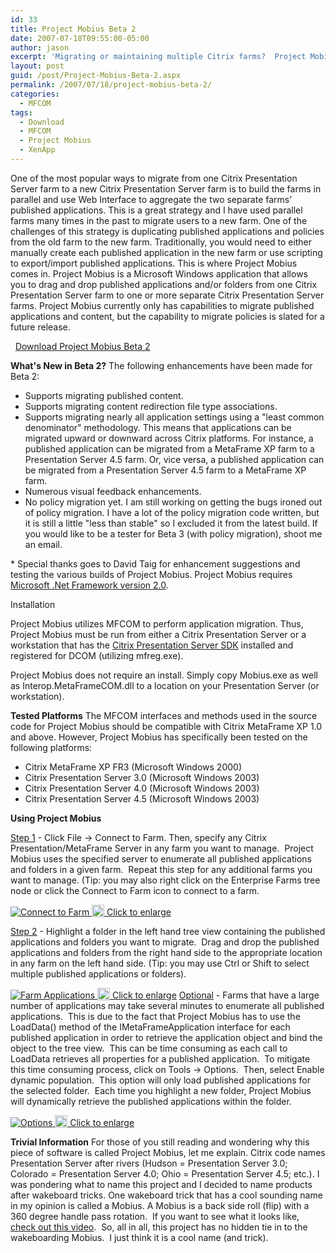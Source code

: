 ```yaml
---
id: 33
title: Project Mobius Beta 2
date: 2007-07-18T09:55:00-05:00
author: jason
excerpt: 'Migrating or maintaining multiple Citrix farms?  Project Mobius is a Microsoft Windows application that allows you to drag and drop published applications and/or folders from one Citrix Presentation Server farm to one or more separate Citrix Presentation Server farms.'
layout: post
guid: /post/Project-Mobius-Beta-2.aspx
permalink: /2007/07/18/project-mobius-beta-2/
categories:
  - MFCOM
tags:
  - Download
  - MFCOM
  - Project Mobius
  - XenApp
---
```

One of the most popular ways to migrate from one Citrix Presentation Server farm to a new Citrix Presentation Server farm is to build the farms in parallel and use Web Interface to aggregate the two separate farms’ published applications. This is a great strategy and I have used parallel farms many times in the past to migrate users to a new farm. One of the challenges of this strategy is duplicating published applications and policies from the old farm to the new farm. Traditionally, you would need to either manually create each published application in the new farm or use scripting to export/import published applications. This is where Project Mobius comes in. Project Mobius is a Microsoft Windows application that allows you to drag and drop published applications and/or folders from one Citrix Presentation Server farm to one or more separate Citrix Presentation Server farms. Project Mobius currently only has capabilities to migrate published applications and content, but the capability to migrate policies is slated for a future release.

 <img src="http://www.jasonconger.com/images/zip_small.gif" alt="" align="absBottom" /> <a href="http://www.jasonconger.com/downloads/Mobius/JasonConger.com_MobiusB2.zip">Download Project Mobius Beta 2</a>

<strong>What's New in Beta 2?</strong>
The following enhancements have been made for Beta 2:
<ul>
	<li>Supports migrating published content.</li>
	<li>Supports migrating content redirection file type associations.</li>
	<li>Supports migrating nearly all application settings using a "least common denominator" methodology. This means that applications can be migrated upward or downward across Citrix platforms. For instance, a published application can be migrated from a MetaFrame XP farm to a Presentation Server 4.5 farm. Or, vice versa, a published application can be migrated from a Presentation Server 4.5 farm to a MetaFrame XP farm.</li>
	<li>Numerous visual feedback enhancements.</li>
	<li>No policy migration yet. I am still working on getting the bugs ironed out of policy migration. I have a lot of the policy migration code written, but it is still a little "less than stable" so I excluded it from the latest build. If you would like to be a tester for Beta 3 (with policy migration), shoot me an email.</li>
</ul>
* Special thanks goes to David Taig for enhancement suggestions and testing the various builds of Project Mobius. <strong></strong>
Project Mobius requires <a href="http://www.microsoft.com/downloads/details.aspx?familyid=0856EACB-4362-4B0D-8EDD-AAB15C5E04F5&amp;displaylang=en" target="_blank">Microsoft .Net Framework version 2.0</a>.

Installation

Project Mobius utilizes MFCOM to perform application migration. Thus, Project Mobius must be run from either a Citrix Presentation Server or a workstation that has the <a href="http://support.citrix.com/article/CTX107029" target="_blank">Citrix Presentation Server SDK</a> installed and registered for DCOM (utilizing mfreg.exe).

Project Mobius does not require an install. Simply copy Mobius.exe as well as Interop.MetaFrameCOM.dll to a location on your Presentation Server (or workstation).

<strong>Tested Platforms</strong>
The MFCOM interfaces and methods used in the source code for Project Mobius should be compatible with Citrix MetaFrame XP 1.0 and above. However, Project Mobius has specifically been tested on the following platforms:
<ul>
	<li>Citrix MetaFrame XP FR3 (Microsoft Windows 2000)</li>
	<li>Citrix Presentation Server 3.0 (Microsoft Windows 2003)</li>
	<li>Citrix Presentation Server 4.0 (Microsoft Windows 2003)</li>
	<li>Citrix Presentation Server 4.5 (Microsoft Windows 2003)</li>
</ul>
<strong>Using Project Mobius</strong>

<span style="text-decoration: underline;">Step 1</span> - Click File -&gt; Connect to Farm. Then, specify any Citrix Presentation/MetaFrame Server in any farm you want to manage.  Project Mobius uses the specified server to enumerate all published applications and folders in a given farm.  Repeat this step for any additional farms you want to manage. (Tip: you may also right click on the Enterprise Farms tree node or click the Connect to Farm icon to connect to a farm.

<a class="enlarge" href="http://www.jasonconger.com/images/articleImages/Mobius/v1.0/Connect_large.jpg" target="_blank"><img src="http://www.jasonconger.com/images/articleImages/Mobius/v1.0/Connect_thumb.jpg" alt="Connect to Farm" />
<img src="http://www.jasonconger.com/images/magnify.gif" alt="Click to enlarge" width="20" height="20" align="absBottom" /> Click to enlarge</a>

<span style="text-decoration: underline;">
Step 2</span> - Highlight a folder in the left hand tree view containing the published applications and folders you want to migrate.  Drag and drop the published applications and folders from the right hand side to the appropriate location in any farm on the left hand side. (Tip: you may use Ctrl or Shift to select multiple published applications or folders).

<a class="enlarge" href="http://www.jasonconger.com/images/articleImages/Mobius/v1.0/FarmApps_large.jpg" target="_blank"><img src="http://www.jasonconger.com/images/articleImages/Mobius/v1.0/FarmApps_thumb.jpg" alt="Farm Applications" />
<img src="http://www.jasonconger.com/images/magnify.gif" alt="Click to enlarge" width="20" height="20" align="absBottom" /> Click to enlarge</a>
<span style="text-decoration: underline;">
Optional</span> - Farms that have a large number of applications may take several minutes to enumerate all published applications.  This is due to the fact that Project Mobius has to use the LoadData() method of the IMetaFrameApplication interface for each published application in order to retrieve the application object and bind the object to the tree view.  This can be time consuming as each call to LoadData retrieves all properties for a published application.  To mitigate this time consuming process, click on Tools -&gt; Options.  Then, select Enable dynamic population.  This option will only load published applications for the selected folder.  Each time you highlight a new folder, Project Mobius will dynamically retrieve the published applications within the folder.

<a class="enlarge" href="http://www.jasonconger.com/images/articleImages/Mobius/v1.0/Options_large.jpg" target="_blank"><img src="http://www.jasonconger.com/images/articleImages/Mobius/v1.0/Options_thumb.jpg" alt="Options" />
<img src="http://www.jasonconger.com/images/magnify.gif" alt="Click to enlarge" width="20" height="20" align="absBottom" /> Click to enlarge</a>

<strong>Trivial Information</strong>
For those of you still reading and wondering why this piece of software is called Project Mobius, let me explain. Citrix code names Presentation Server after rivers (Hudson = Presentation Server 3.0; Colorado = Presentation Server 4.0; Ohio = Presentation Server 4.5; etc.). I was pondering what to name this project and I decided to name products after wakeboard tricks. One wakeboard trick that has a cool sounding name in my opinion is called a Mobius. A Mobius is a back side roll (flip) with a 360 degree handle pass rotation.  If you want to see what it looks like, <a href="videos/Mobius.mov">check out this video</a>.  So, all in all, this project has no hidden tie in to the wakeboarding Mobius.  I just think it is a cool name (and trick).